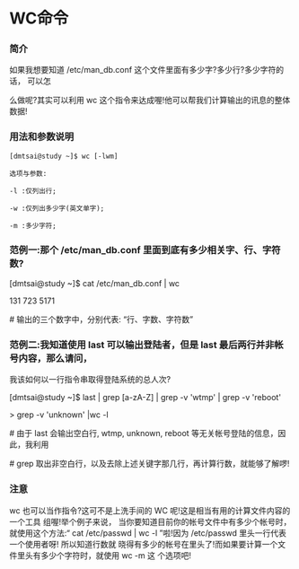 # WC命令

### 简介

如果我想要知道 /etc/man_db.conf 这个文件里面有多少字?多少行?多少字符的话， 可以怎

么做呢?其实可以利用 wc 这个指令来达成喔!他可以帮我们计算输出的讯息的整体数据!



### 用法和参数说明

```
[dmtsai@study ~]$ wc [-lwm]

选项与参数:

-l :仅列出行;

-w :仅列出多少字(英文单字);

-m :多少字符;
```



### 范例一:那个 /etc/man_db.conf 里面到底有多少相关字、行、字符数?

[dmtsai@study ~]$ cat /etc/man_db.conf &#124; wc

131 723 5171

\# 输出的三个数字中，分别代表: “行、字数、字符数”



### 范例二:我知道使用 last 可以输出登陆者，但是 last 最后两行并非帐号内容，那么请问，

我该如何以一行指令串取得登陆系统的总人次?

[dmtsai@study ~]$ last &#124; grep [a-zA-Z] &#124; grep -v 'wtmp' &#124; grep -v 'reboot'

&gt; grep -v 'unknown' &#124;wc -l

\# 由于 last 会输出空白行, wtmp, unknown, reboot 等无关帐号登陆的信息，因此，我利用

\# grep 取出非空白行，以及去除上述关键字那几行，再计算行数，就能够了解啰!



### 注意

wc 也可以当作指令?这可不是上洗手间的 WC 呢!这是相当有用的计算文件内容的一个工具 组喔!举个例子来说， 当你要知道目前你的帐号文件中有多少个帐号时，就使用这个方法:“ cat /etc/passwd | wc -l ”啦!因为 /etc/passwd 里头一行代表一个使用者呀! 所以知道行数就 晓得有多少的帐号在里头了!而如果要计算一个文件里头有多少个字符时，就使用 wc -m 这 个选项吧!

